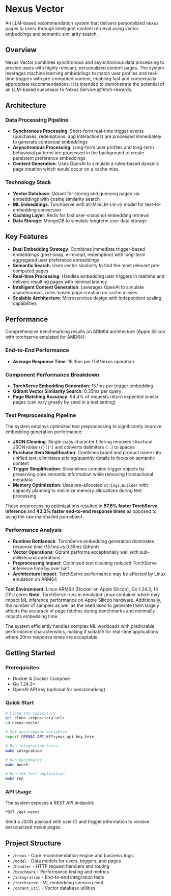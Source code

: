 # Nexus Vector

An LLM-based recommendation system that delivers personalized nexus pages to users through intelligent content retrieval using vector embeddings and semantic similarity search.

## Overview

Nexus Vector combines synchronous and asynchronous data processing to provide users with highly relevant, personalized content pages. The system leverages machine learning embeddings to match user profiles and real-time triggers with pre-computed content, enabling fast and contextually appropriate recommendations. It is intended to demonstrate the potential of an LLM-based successor to Nexus Service @fetch-rewards.

## Architecture

### Data Processing Pipeline
- **Synchronous Processing**: Short-form real-time trigger events (purchases, redemptions, app interactions) are processed immediately to generate contextual embeddings
- **Asynchronous Processing**: Long-form user profiles and long-term behavioral patterns are processed in the background to create persistent preference embeddings
- **Content Generation**: Uses OpenAI to simulate a rules-based dynamic page creation which would occur on a cache miss.

### Technology Stack
- **Vector Database**: Qdrant for storing and querying pages via embeddings with cosine similarity search
- **ML Embeddings**: TorchServe with all-MiniLM-L6-v2 model for text-to-embedding conversion
- **Caching Layer**: Redis for fast user-snapshot embedding retrieval
- **Data Storage**: MongoDB to simulate longterm user data storage

## Key Features

- **Dual Embedding Strategy**: Combines immediate trigger-based embeddings (post-snap, e-receipt, redemption) with long-term aggregated user preference embeddings
- **Semantic Search**: Uses vector similarity to find the most relevant pre-computed pages
- **Real-time Processing**: Handles embedding user triggers in realtime and delivers resulting pages with minimal latency
- **Intelligent Content Generation**: Leverages OpenAI to simulate asynchronous, rules-based page creation on cache misses
- **Scalable Architecture**: Microservices design with independent scaling capabilities

## Performance

Comprehensive benchmarking results on ARM64 architecture (Apple Silicon with torchserve emulated for AMD64):

### End-to-End Performance
- **Average Response Time**: 16.3ms per GetNexus operation

### Component Performance Breakdown
- **TorchServe Embedding Generation**: 15.1ms per trigger embedding
- **Qdrant Vector Similarity Search**: 0.35ms per query
- **Page Matching Accuracy**: 94.4% of requests return expected similar pages (can vary greatly by seed in a test setting)

### Text Preprocessing Pipeline
The system employs optimized text preprocessing to significantly improve embedding generation performance:

- **JSON Cleaning**: Single-pass character filtering removes structural JSON noise (`{}[]"`) and converts delimiters (`:,`) to spaces
- **Purchase Item Simplification**: Combines brand and product name into unified text, eliminates pricing/quantity details to focus on semantic content
- **Trigger Simplification**: Streamlines complex trigger objects by preserving core semantic information while removing transactional metadata
- **Memory Optimization**: Uses pre-allocated `strings.Builder` with capacity planning to minimize memory allocations during text processing

These preprocessing optimizations resulted in **57.6% faster TorchServe inference** and **43.3% faster end-to-end response times** as opposed to using the raw marshalled json object.

### Performance Analysis
- **Runtime Bottleneck**: TorchServe embedding generation dominates response time (15.1ms vs 0.35ms Qdrant)
- **Vector Operations**: Qdrant performs exceptionally well with sub-millisecond operations
- **Preprocessing Impact**: Optimized text cleaning reduced TorchServe inference time by over half
- **Architecture Impact**: TorchServe performance may be affected by Linux emulation on ARM64

**Test Environment**: Linux ARM64 (Docker on Apple Silicon), Go 1.24.3, 14 CPU cores
**Note**: TorchServe runs in emulated Linux container which may impact ML inference performance on Apple Silicon hardware. Additionally, the number of samples as well as the seed used to generate them largely affects the accuracy of page fetches during benchmarks and minimally impacts embedding time.

The system efficiently handles complex ML workloads with predictable performance characteristics, making it suitable for real-time applications where 20ms response times are acceptable.

## Getting Started

### Prerequisites
- Docker & Docker Compose
- Go 1.24.3+
- OpenAI API key (optional for benchmarking)

### Quick Start
```bash
# Clone the repository
git clone <repository-url>
cd nexus-vector

# Set environment variables
export OPENAI_API_KEY=your_api_key_here

# Run integration tests
make integration

# Run benchmarks
make bench

# Run the full application
make run
```

### API Usage
The system exposes a REST API endpoint:
```
POST /get-nexus
```
Send a JSON payload with user ID and trigger information to receive personalized nexus pages.

## Project Structure
- `/nexus` - Core recommendation engine and business logic
- `/model` - Data models for users, triggers, and pages
- `/handler` - HTTP request handlers and routing
- `/benchmark` - Performance testing and metrics
- `/integration` - End-to-end integration tests
- `/torchserve` - ML embedding service client
- `/qdrant_util` - Vector database utilities